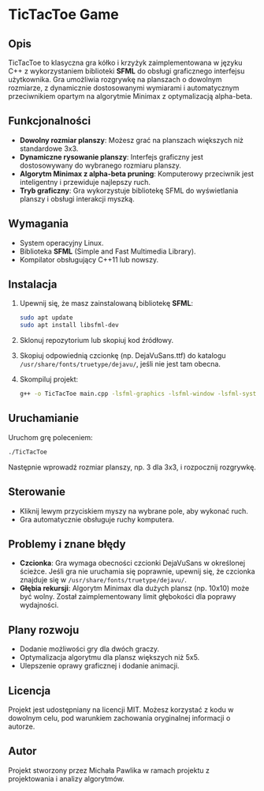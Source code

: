 
# TicTacToe Game

## Opis
TicTacToe to klasyczna gra kółko i krzyżyk zaimplementowana w języku C++ z wykorzystaniem biblioteki **SFML** do obsługi graficznego interfejsu użytkownika. Gra umożliwia rozgrywkę na planszach o dowolnym rozmiarze, z dynamicznie dostosowanymi wymiarami i automatycznym przeciwnikiem opartym na algorytmie Minimax z optymalizacją alpha-beta.

## Funkcjonalności
- **Dowolny rozmiar planszy**: Możesz grać na planszach większych niż standardowe 3x3.
- **Dynamiczne rysowanie planszy**: Interfejs graficzny jest dostosowywany do wybranego rozmiaru planszy.
- **Algorytm Minimax z alpha-beta pruning**: Komputerowy przeciwnik jest inteligentny i przewiduje najlepszy ruch.
- **Tryb graficzny**: Gra wykorzystuje bibliotekę SFML do wyświetlania planszy i obsługi interakcji myszką.

## Wymagania
- System operacyjny Linux.
- Biblioteka **SFML** (Simple and Fast Multimedia Library).
- Kompilator obsługujący C++11 lub nowszy.

## Instalacja
1. Upewnij się, że masz zainstalowaną bibliotekę **SFML**:
   ```bash
   sudo apt update
   sudo apt install libsfml-dev
   ```

2. Sklonuj repozytorium lub skopiuj kod źródłowy.

3. Skopiuj odpowiednią czcionkę (np. DejaVuSans.ttf) do katalogu `/usr/share/fonts/truetype/dejavu/`, jeśli nie jest tam obecna.

4. Skompiluj projekt:
   ```bash
   g++ -o TicTacToe main.cpp -lsfml-graphics -lsfml-window -lsfml-system
   ```

## Uruchamianie
Uruchom grę poleceniem:
```bash
./TicTacToe
```
Następnie wprowadź rozmiar planszy, np. 3 dla 3x3, i rozpocznij rozgrywkę.

## Sterowanie
- Kliknij lewym przyciskiem myszy na wybrane pole, aby wykonać ruch.
- Gra automatycznie obsługuje ruchy komputera.

## Problemy i znane błędy
- **Czcionka**: Gra wymaga obecności czcionki DejaVuSans w określonej ścieżce. Jeśli gra nie uruchamia się poprawnie, upewnij się, że czcionka znajduje się w `/usr/share/fonts/truetype/dejavu/`.
- **Głębia rekursji**: Algorytm Minimax dla dużych plansz (np. 10x10) może być wolny. Został zaimplementowany limit głębokości dla poprawy wydajności.

## Plany rozwoju
- Dodanie możliwości gry dla dwóch graczy.
- Optymalizacja algorytmu dla plansz większych niż 5x5.
- Ulepszenie oprawy graficznej i dodanie animacji.

## Licencja
Projekt jest udostępniany na licencji MIT. Możesz korzystać z kodu w dowolnym celu, pod warunkiem zachowania oryginalnej informacji o autorze.

## Autor
Projekt stworzony przez Michała Pawlika w ramach projektu z projektowania i analizy algorytmów.
